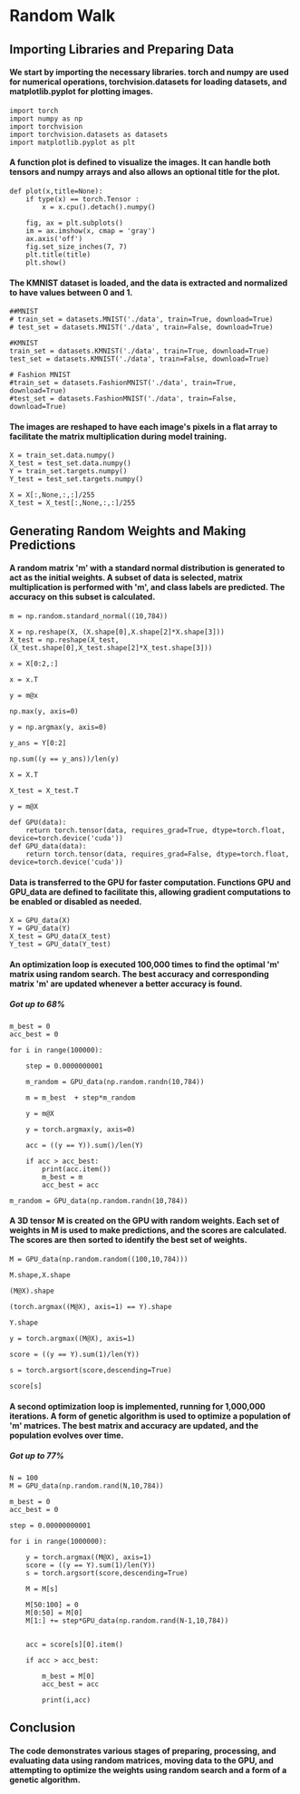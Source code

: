 # Random Walk 
## Importing Libraries and Preparing Data
#### We start by importing the necessary libraries. torch and numpy are used for numerical operations, torchvision.datasets for loading datasets, and matplotlib.pyplot for plotting images.
```
import torch
import numpy as np
import torchvision
import torchvision.datasets as datasets
import matplotlib.pyplot as plt
```
#### A function plot is defined to visualize the images. It can handle both tensors and numpy arrays and also allows an optional title for the plot.
```
def plot(x,title=None):
    if type(x) == torch.Tensor :
        x = x.cpu().detach().numpy()

    fig, ax = plt.subplots()
    im = ax.imshow(x, cmap = 'gray')
    ax.axis('off')
    fig.set_size_inches(7, 7)
    plt.title(title)  
    plt.show()
```
#### The KMNIST dataset is loaded, and the data is extracted and normalized to have values between 0 and 1.
```
##MNIST
# train_set = datasets.MNIST('./data', train=True, download=True)
# test_set = datasets.MNIST('./data', train=False, download=True)

#KMNIST
train_set = datasets.KMNIST('./data', train=True, download=True)
test_set = datasets.KMNIST('./data', train=False, download=True)

# Fashion MNIST
#train_set = datasets.FashionMNIST('./data', train=True, download=True)
#test_set = datasets.FashionMNIST('./data', train=False, download=True)
```
#### The images are reshaped to have each image's pixels in a flat array to facilitate the matrix multiplication during model training.
```
X = train_set.data.numpy()
X_test = test_set.data.numpy()
Y = train_set.targets.numpy()
Y_test = test_set.targets.numpy()

X = X[:,None,:,:]/255
X_test = X_test[:,None,:,:]/255
```
## Generating Random Weights and Making Predictions
#### A random matrix 'm' with a standard normal distribution is generated to act as the initial weights. A subset of data is selected, matrix multiplication is performed with 'm', and class labels are predicted. The accuracy on this subset is calculated.

```
m = np.random.standard_normal((10,784))

X = np.reshape(X, (X.shape[0],X.shape[2]*X.shape[3]))
X_test = np.reshape(X_test, (X_test.shape[0],X_test.shape[2]*X_test.shape[3]))

x = X[0:2,:]

x = x.T

y = m@x

np.max(y, axis=0)

y = np.argmax(y, axis=0)

y_ans = Y[0:2]

np.sum((y == y_ans))/len(y)
```
```
X = X.T
```
```
X_test = X_test.T
```
```
y = m@X
```
```
def GPU(data):
    return torch.tensor(data, requires_grad=True, dtype=torch.float, device=torch.device('cuda'))
def GPU_data(data):
    return torch.tensor(data, requires_grad=False, dtype=torch.float, device=torch.device('cuda'))
```
#### Data is transferred to the GPU for faster computation. Functions GPU and GPU_data are defined to facilitate this, allowing gradient computations to be enabled or disabled as needed.
```
X = GPU_data(X)
Y = GPU_data(Y)
X_test = GPU_data(X_test)
Y_test = GPU_data(Y_test)
```
#### An optimization loop is executed 100,000 times to find the optimal 'm' matrix using random search. The best accuracy and corresponding matrix 'm' are updated whenever a better accuracy is found.
##### Got up to 68%
```
m_best = 0
acc_best = 0

for i in range(100000):

    step = 0.0000000001  

    m_random = GPU_data(np.random.randn(10,784))   

    m = m_best  + step*m_random

    y = m@X

    y = torch.argmax(y, axis=0)

    acc = ((y == Y)).sum()/len(Y)

    if acc > acc_best:
        print(acc.item()) 
        m_best = m
        acc_best = acc
```
```
m_random = GPU_data(np.random.randn(10,784))
```
#### A 3D tensor M is created on the GPU with random weights. Each set of weights in M is used to make predictions, and the scores are calculated. The scores are then sorted to identify the best set of weights.
```
M = GPU_data(np.random.random((100,10,784)))

M.shape,X.shape

(M@X).shape

(torch.argmax((M@X), axis=1) == Y).shape

Y.shape

y = torch.argmax((M@X), axis=1)

score = ((y == Y).sum(1)/len(Y))

s = torch.argsort(score,descending=True)

score[s]
```
#### A second optimization loop is implemented, running for 1,000,000 iterations. A form of genetic algorithm is used to optimize a population of 'm' matrices. The best matrix and accuracy are updated, and the population evolves over time.
##### Got up to 77%
```
N = 100  
M = GPU_data(np.random.rand(N,10,784)) 

m_best = 0
acc_best = 0

step = 0.00000000001   

for i in range(1000000):

    y = torch.argmax((M@X), axis=1)
    score = ((y == Y).sum(1)/len(Y))
    s = torch.argsort(score,descending=True)

    M = M[s]

    M[50:100] = 0  
    M[0:50] = M[0] 
    M[1:] += step*GPU_data(np.random.rand(N-1,10,784))  


    acc = score[s][0].item()

    if acc > acc_best:

        m_best = M[0]
        acc_best = acc

        print(i,acc)
```
## Conclusion
#### The code demonstrates various stages of preparing, processing, and evaluating data using random matrices, moving data to the GPU, and attempting to optimize the weights using random search and a form of a genetic algorithm. 




















